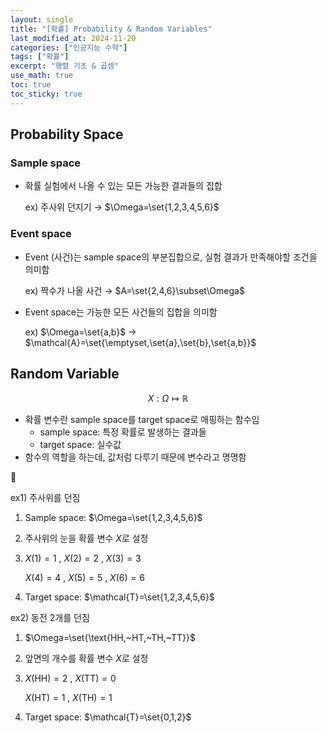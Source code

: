 ```yaml
---
layout: single
title: "[확률] Probability & Random Variables"
last_modified_at: 2024-11-20
categories: ["인공지능 수학"]
tags: ["확률"]
excerpt: "행렬 기초 & 곱셈"
use_math: true
toc: true
toc_sticky: true
---
```


## Probability Space

### Sample space

- 확률 실험에서 나올 수 있는 모든 가능한 결과들의 집합
    
    ex) 주사위 던지기 → $\Omega=\set{1,2,3,4,5,6}$
    

### Event space

- Event (사건)는 sample space의 부분집합으로, 실험 결과가 만족해야할 조건을 의미함
    
    ex) 짝수가 나올 사건 → $A=\set{2,4,6}\subset\Omega$
    
- Event space는 가능한 모든 사건들의 집합을 의미함
    
    ex) $\Omega=\set{a,b}$ → $\mathcal{A}=\set{\emptyset,\set{a},\set{b},\set{a,b}}$

## Random Variable

$$
X:\Omega\mapsto \mathbb{R}
$$

- 확률 변수란 sample space를 target space로 매핑하는 함수임
    - sample space: 특정 확률로 발생하는 결과들
    - target space: 실수값
- 함수의 역할을 하는데, 값처럼 다루기 때문에 변수라고 명명함

<aside>
📝

ex1) 주사위를 던짐

1. Sample space: $\Omega=\set{1,2,3,4,5,6}$
2. 주사위의 눈을 확률 변수 $X$로 설정
3. $X(1)=1~,~X(2)=2~,~X(3)=3$
    
    $X(4)=4~,~X(5)=5~,~X(6)=6$
    
4. Target space: $\mathcal{T}=\set{1,2,3,4,5,6}$

ex2) 동전 2개를 던짐

1. $\Omega=\set{\text{HH,~HT,~TH,~TT}}$
2. 앞면의 개수를 확률 변수 $X$로 설정
3. $X(\text{HH})=2~,~X(\text{TT})=0$
    
    $X(\text{HT})=1~,~X(\text{TH})=1$
    
4. Target space: $\mathcal{T}=\set{0,1,2}$
</aside>